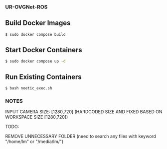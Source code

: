 ### UR-OVGNet-ROS

## Build Docker Images

```bash
$ sudo docker compose build
```

## Start Docker Containers

```bash
$ sudo docker compose up -d
```

## Run Existing Containers

```bash
$ bash noetic_exec.sh
```

### NOTES

INPUT CAMERA SIZE: [1280,720] (HARDCODED SIZE AND FIXED BASED ON WORKSPACE SIZE [1280,720])

TODO:

REMOVE UNNECESSARY FOLDER (need to search any files with keyword "/home/lm" or "/media/lm/")

